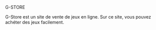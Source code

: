 G-STORE

G-Store est un site de vente de jeux en ligne. Sur ce site, vous pouvez achéter des jeux facilement.
